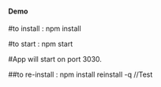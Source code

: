 #### Demo

#to install : npm install

#to start : npm start

#App will start on port 3030.

##to re-install : 
npm install reinstall -q
//Test
